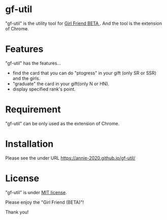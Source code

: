 # gf-util
 "gf-util" is the utility tool for [Girl Friend BETA ](https://vcard.ameba.jp/).
  And the tool is the extension of Chrome.

# Features
 
 "gf-util" has the features...
 * find the card that you can do "ptogress" in your gift (only SR or SSR) and the girls. 
 * "graduate" the card in your gift(only N or HN).
 * display specified rank's point.

# Requirement
 
 "gf-util" can be only used as the extension of Chrome.
 
# Installation
 
 Please see the under URL
 https://annie-2020.github.io/gf-util/
 
 # License
 
"gf-util" is under [MIT license](https://en.wikipedia.org/wiki/MIT_License).
 
 Please enjoy the "Girl Friend (BETA)"!
 
Thank you!
 